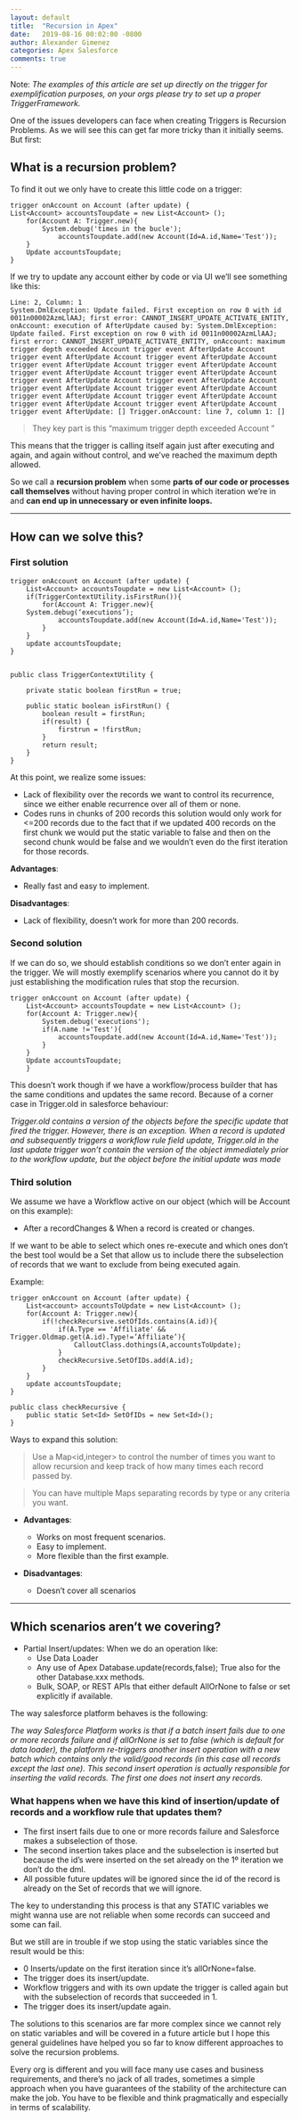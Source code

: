 ```yaml
---
layout: default
title:  "Recursion in Apex"
date:   2019-08-16 00:02:00 -0800
author: Alexander Gimenez
categories: Apex Salesforce
comments: true
---
```


Note: *The examples of this article are set up directly on the trigger for exemplification purposes, on your orgs please try to set up a proper  TriggerFramework.*

One of the issues developers can face when creating Triggers is Recursion Problems. As we will see this can get far more tricky than it initially seems. But first:
## **What is a recursion problem?**


To find it out we only have to create this little code on a trigger:

```
trigger onAccount on Account (after update) {
List<Account> accountsToupdate = new List<Account> ();
    for(Account A: Trigger.new){
        System.debug('times in the bucle');
            accountsToupdate.add(new Account(Id=A.id,Name='Test'));       
    }
    Update accountsToupdate;
}
```
If we try to update any account either by code or via UI we’ll see something like this:
```
Line: 2, Column: 1
System.DmlException: Update failed. First exception on row 0 with id 0011n00002AzmLlAAJ; first error: CANNOT_INSERT_UPDATE_ACTIVATE_ENTITY, onAccount: execution of AfterUpdate caused by: System.DmlException: Update failed. First exception on row 0 with id 0011n00002AzmLlAAJ; first error: CANNOT_INSERT_UPDATE_ACTIVATE_ENTITY, onAccount: maximum trigger depth exceeded Account trigger event AfterUpdate Account trigger event AfterUpdate Account trigger event AfterUpdate Account trigger event AfterUpdate Account trigger event AfterUpdate Account trigger event AfterUpdate Account trigger event AfterUpdate Account trigger event AfterUpdate Account trigger event AfterUpdate Account trigger event AfterUpdate Account trigger event AfterUpdate Account trigger event AfterUpdate Account trigger event AfterUpdate Account trigger event AfterUpdate Account trigger event AfterUpdate Account trigger event AfterUpdate: [] Trigger.onAccount: line 7, column 1: []
```
> They key part is this “maximum trigger depth exceeded Account ” 

This means that the trigger is calling itself again just after executing and again, and again without control, and we’ve reached the maximum depth allowed.

So we call a **recursion problem** when some **parts of our code or processes call themselves** without having proper control in which iteration we’re in and **can end up in unnecessary or even infinite loops.**

***

## **How can we solve this?**
### **First solution**
```
trigger onAccount on Account (after update) {
    List<Account> accountsToupdate = new List<Account> ();
    if(TriggerContextUtility.isFirstRun()){
        for(Account A: Trigger.new){
	System.debug(‘executions’);
            accountsToupdate.add(new Account(Id=A.id,Name='Test'));  
        }   
    }
    update accountsToupdate;
}


public class TriggerContextUtility {

    private static boolean firstRun = true;

    public static boolean isFirstRun() {
        boolean result = firstRun;
        if(result) {
            firstrun = !firstRun;
        }
        return result;
    }
}
```
At this point, we realize some issues:
* Lack of flexibility over the records we want to control its recurrence, since we either enable recurrence over all of them or none.
* Codes runs in chunks of 200 records this solution would only work for <=200 records due to the fact that if we updated 400 records on the first chunk we would put the static variable to false and then on the second chunk would be false and we wouldn’t even do the first iteration for those records.

**Advantages**: 
* Really fast and easy to implement.

**Disadvantages**: 
* Lack of flexibility, doesn’t work for more than 200 records.

### **Second solution**
If we can do so, we should establish conditions so we don’t enter again in the trigger. We will mostly exemplify scenarios where you cannot do it by just establishing the modification rules that stop the recursion.
```
trigger onAccount on Account (after update) {
    List<Account> accountsToupdate = new List<Account> ();
    for(Account A: Trigger.new){
        System.debug('executions');
        if(A.name !='Test'){
            accountsToupdate.add(new Account(Id=A.id,Name='Test'));       
        }
    }
    Update accountsToupdate;
    }
```
This doesn’t work though if we have a workflow/process builder that has the same conditions and updates the same record. Because of a corner case in Trigger.old in salesforce behaviour:

*Trigger.old contains a version of the objects before the specific update that fired the trigger. However, there is an exception. When a record is updated and subsequently triggers a workflow rule field update, Trigger.old in the last update trigger won’t contain the version of the object immediately prior to the workflow update, but the object before the initial update was made*

### **Third solution**
We assume we have a Workflow active on our object (which will be Account on this example):
- After a recordChanges & When a record is created or changes.

If we want to be able to select which ones re-execute and which ones don’t the best tool would be a Set<Id> that allow us to include there the subselection of records that we want to exclude from being executed again.

Example:
```
trigger onAccount on Account (after update) {
    List<account> accountsToUpdate = new List<Account> ();
    for(Account A: Trigger.new){
        if(!checkRecursive.setOfIds.contains(A.id)){
            if(A.Type == 'Affiliate' && Trigger.Oldmap.get(A.id).Type!=’Affiliate’){
                CalloutClass.dothings(A,accountsToUpdate);
            }
            checkRecursive.SetOfIDs.add(A.id);
        }
    }
    update accountsToupdate;
}

public class checkRecursive {
    public static Set<Id> SetOfIDs = new Set<Id>();
}

```
Ways to expand this solution:

> Use a Map<id,integer> to control the number of times you want to allow recursion and keep track of how many times each record passed by.

> You can have multiple Maps separating records by type or any criteria you want.

* **Advantages**: 
   * Works on most frequent scenarios.
   * Easy to implement.
   * More flexible than the first example.

* **Disadvantages**:
    * Doesn’t cover all scenarios
    
***

## **Which scenarios aren’t we covering?**

* Partial Insert/updates: When we do an operation like:
   * Use Data Loader
   * Any use of Apex Database.update(records,false); True also for the other Database.xxx methods.
   * Bulk, SOAP, or REST APIs that either default AllOrNone to false or set explicitly if available.

The way salesforce platform behaves is the following:

*The way Salesforce Platform works is that if a batch insert fails due to one or more records failure and if allOrNone is set to false (which is default for data loader), the platform re-triggers another insert operation with a new batch which contains only the valid/good records (in this case all records except the last one). This second insert operation is actually responsible for inserting the valid records. The first one does not insert any records.* 

### **What happens when we have this kind of insertion/update of records and a workflow rule that updates them?**

- The first insert fails due to one or more records failure and Salesforce makes a subselection of those.
- The second insertion takes place and the subselection is inserted but because the id’s were inserted on the set already on the 1º iteration we don’t do the dml.
- All possible future updates will be ignored since the id of the record is already on the Set<id> of records that we will ignore.


The key to understanding this process is that any STATIC variables we might wanna use are not reliable when some records can succeed and some can fail.

But we still are in trouble if we stop using the static variables since the result would be this:

- 0 Inserts/update on the first iteration since it’s allOrNone=false.
- The trigger does its insert/update.
- Workflow triggers and with its own update the trigger is called again but with the subselection of records that succeeded in 1.
- The trigger does its insert/update again.

The solutions to this scenarios are far more complex since we cannot rely on static variables and will be covered in a future article but I hope this general guidelines have helped you so far to know different approaches to solve the recursion problems.

Every org is different and you will face many use cases and business requirements, and there’s no jack of all trades, sometimes a simple approach when you have guarantees of the stability of the architecture can make the job. You have to be flexible and think pragmatically and especially in terms of scalability.  

